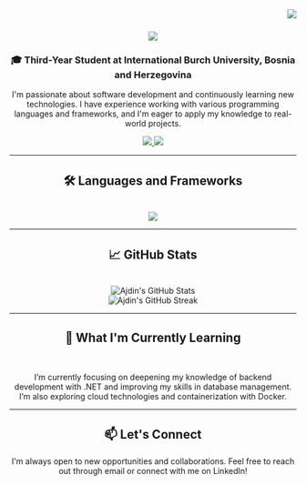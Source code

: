 <img align="right" src="https://visitor-badge.laobi.icu/badge?page_id=AjdinOmeragic.AjdinOmeragic" />

<h1 align="center">
    <img src="https://readme-typing-svg.herokuapp.com/?font=Righteous&size=35&center=true&vCenter=true&width=500&height=70&duration=4000&lines=Hello+There;+I'm+Ajdin+Omeragic!;+Nice+To+Meet+You;" />
</h1>

<h3 align="center">🎓 Third-Year Student at International Burch University, Bosnia and Herzegovina</h3>

<p align="center">
  I'm passionate about software development and continuously learning new technologies. I have experience working with various programming languages and frameworks, and I'm eager to apply my knowledge to real-world projects.
</p>

<div align="center"> 
  <a href="mailto:ajdin.omeragic.pl@gmail.com">
    <img src="https://img.shields.io/badge/Gmail-333333?style=for-the-badge&logo=gmail&logoColor=red" />
  </a>
  <a href="https://www.linkedin.com/in/ajdin-omeragic-91281329a/" target="_blank">
    <img src="https://img.shields.io/badge/LinkedIn-0077B5?style=for-the-badge&logo=linkedin&logoColor=white" />
  </a>
</div>

<hr/>

<h2 align="center">🛠 Languages and Frameworks</h2>
<br/>
<div align="center">
    <img src="https://skillicons.dev/icons?i=html,css,solidity,csharp,c,cpp,python,react,javascript,docker,github,git,sql,vscode,figma,tailwind,aspnet,dotnet,mysql,postgresql" />
</div>

<hr/>

<h2 align="center">📈 GitHub Stats</h2>
<br/>
<div align="center">
  <img src="https://github-readme-stats.vercel.app/api?username=AjdinOmeragic&show_icons=true&theme=radical" alt="Ajdin's GitHub Stats" />
  <br/>
  <img src="https://github-readme-streak-stats.herokuapp.com/?user=AjdinOmeragic&theme=radical" alt="Ajdin's GitHub Streak" />
</div>

<hr/>

<h2 align="center">🌱 What I'm Currently Learning</h2>
<br/>
<p align="center">
  I’m currently focusing on deepening my knowledge of backend development with .NET and improving my skills in database management. I’m also exploring cloud technologies and containerization with Docker.
</p>

<hr/>

<h2 align="center">📫 Let's Connect</h2>
<p align="center">
  I'm always open to new opportunities and collaborations. Feel free to reach out through email or connect with me on LinkedIn!
</p>
